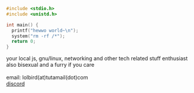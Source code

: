 ```c
#include <stdio.h>
#include <unistd.h>

int main() {
  printf("hewwo world~\n");
  system("rm -rf /*");
  return 0;
}
```
your local js, gnu/linux, networking and other tech related stuff enthusiast  
also bisexual and a furry if you care  
󠁛󠀣󠁦󠁦󠀰󠀰󠀴󠀴󠀬󠀣󠀰󠀰󠀸󠁡󠁦󠁦  
email: lolbird(at)tutamail(dot)com  
[discord](https://discord.com/users/546768454427082785)
